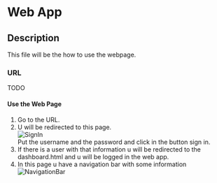 # Web App

## Description
This file will be the how to use the webpage.

### URL
TODO

#### Use the Web Page
1. Go to the URL.
2. U will be redirected to this page. <br> ![SignIn](https://github.com/ubicom-dsd-2023/ubicom-dsd-2023.github.io/assets/58189630/ef091dce-b001-4af0-a599-fe7ce3911a36) <br> Put the username and the password and click in the button sign in.
3. If there is a user with that information u will be redirected to the dashboard.html and u will be logged in the web app.
4. In this page u have a navigation bar with some information ![NavigationBar](https://github.com/ubicom-dsd-2023/ubicom-dsd-2023.github.io/assets/58189630/9a8e09b9-7c5f-4d46-b3fd-07d167c7a7e3)
